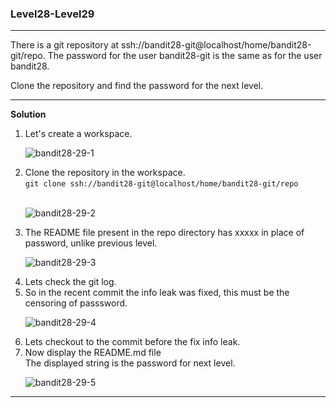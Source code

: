 ### Level28-Level29

<hr>
There is a git repository at ssh://bandit28-git@localhost/home/bandit28-git/repo. The password for the user bandit28-git is the same as for the user bandit28.

Clone the repository and find the password for the next level.
<hr/>

<b>Solution</b><br/>

<p>
<ol>

<li>Let's create a workspace.</li>

![bandit28-29-1](https://user-images.githubusercontent.com/88927842/183962574-09472849-15bb-448c-9465-f1602480bf76.png)

<li>Clone the repository in the workspace.<br/>
<code>git clone ssh://bandit28-git@localhost/home/bandit28-git/repo</code></li>
<br/>

![bandit28-29-2](https://user-images.githubusercontent.com/88927842/183962591-28992e2d-a4da-4423-8a62-bf318ff351e4.png)

<li>The README file present in the repo directory has xxxxx in place of password, unlike previous level.</li>

![bandit28-29-3](https://user-images.githubusercontent.com/88927842/183962620-4e379347-46f4-472f-ab12-525cde1da4e0.png)

<li>Lets check the git log.</li>
<li>So in the recent commit the info leak was fixed, this must be the censoring of passsword.</li>

![bandit28-29-4](https://user-images.githubusercontent.com/88927842/183962648-c564f9d3-71b5-417b-86a4-7309ebc898a5.png)


<li>Lets checkout to the commit before the fix info leak.</li>
<li>Now display the README.md file<br/>
The displayed string is the password for next level.</li>

![bandit28-29-5](https://user-images.githubusercontent.com/88927842/183962681-80efac00-c33a-4e54-b1fd-232eac1daa28.png)

</p>
</ol>
<hr/>